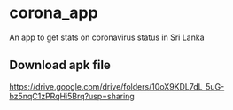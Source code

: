 # corona_app

An app to get stats on coronavirus status in Sri Lanka
## Download apk file
https://drive.google.com/drive/folders/10oX9KDL7dL_5uG-bz5nqC1zPRqHi5Brq?usp=sharing
